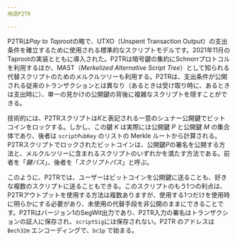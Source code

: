 ```yaml
---
用語P2TR

---
```

P2TRは*Pay to Taproot*の略で、UTXO（Unspent Transaction Output）の支出条件を確立するために使用される標準的なスクリプトモデルです。2021年11月のTaprootの実装とともに導入された。P2TRは暗号鍵の集約にSchnorrプロトコルを利用するほか、MAST（*Merkelized Alternative Script Tree*）として知られる代替スクリプトのためのメルクルツリーも利用する。P2TRは、支出条件が公開される従来のトランザクションとは異なり（あるときは受け取り時に、あるときは支出時に）、単一の見かけの公開鍵の背後に複雑なスクリプトを隠すことができる。

技術的には、P2TRスクリプトは$K$と表記される一意のシュナー公開鍵でビットコインをロックする。しかし、この鍵 $K$ は実際には公開鍵 $P$ と公開鍵 $M$ の集合体であり、後者は `scriptPubKey` のリストの Merkle ルートから計算される。P2TRスクリプトでロックされたビットコインは、公開鍵$P$の署名を公開する方法と、メルクルツリーに含まれるスクリプトのいずれかを満たす方法である。前者を「*鍵パス*」、後者を「*スクリプトパス*」と呼ぶ。

このように、P2TRでは、ユーザーはビットコインを公開鍵に送ることも、好きな複数のスクリプトに送ることもできる。このスクリプトのもう1つの利点は、P2TRアウトプットを使用する方法は複数ありますが、使用する1つだけを使用時に明らかにする必要があり、未使用の代替手段を非公開のままにできることです。P2TRはバージョン1のSegWit出力であり、P2TR入力の署名はトランザクションの証人に保存され、`scriptSig`には保存されない。P2TR のアドレスは `Bech32m` エンコーディングで、`bc1p` で始まる。